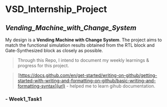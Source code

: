 # **VSD_Internship_Project**
## _Vending_Machine_with_Change_System_
My design is a **Vending Machine with Change System**. The project aims to match the functional simulation results obtained from the RTL block and Gate-Synthesized block as closely as possible.

>Through this Repo, I intend to document my weekly learnings & progress for this project.

>[https://docs.github.com/en/get-started/writing-on-github/getting-started-with-writing-and-formatting-on-github/basic-writing-and-formatting-syntax](url) - helped me to learn gihub documentation.

### - Week1_Task1
